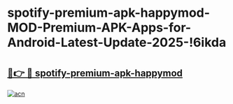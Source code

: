 # spotify-premium-apk-happymod-MOD-Premium-APK-Apps-for-Android-Latest-Update-2025-!6ikda

# <h2><a href="https://blwprg.esa.edu.pl?title=spotify-premium-apk-happymod&ref=6ikda">🔗👉 🔴 spotify-premium-apk-happymod</a></h2>

[![acn](https://github.com/user-attachments/assets/0f9c940e-d8b0-45ae-aac7-cd30a18b3e1c)](https://blwprg.esa.edu.pl?title=spotify-premium-apk-happymod&ref=6ikda)

